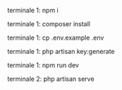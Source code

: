 terminale 1: npm i

terminale 1: composer install

terminale 1: cp .env.example .env

terminale 1: php artisan key:generate

terminale 1: npm run dev

terminale 2: php artisan serve
